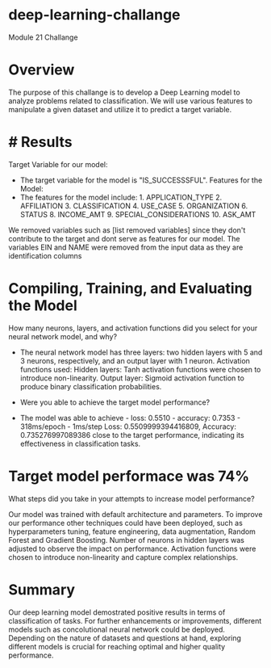 # deep-learning-challange

Module 21 Challange

# Overview 

The purpose of this challange is to develop a Deep Learning model to analyze problems related to classification. 
We will use various features to manipulate a given dataset and utilize it to predict a target variable.

# # Results

Target Variable for our model:

- The target variable for the model is "IS_SUCCESSSFUL". Features for the Model:
- The features for the model include: 1. APPLICATION_TYPE 2. AFFILIATION 3. CLASSIFICATION 4. USE_CASE 5. ORGANIZATION 6. STATUS 8. INCOME_AMT 9. SPECIAL_CONSIDERATIONS 10. ASK_AMT

We removed variables such as [list removed variables] since they don't contribute to the target and dont serve as features for our model.
The variables EIN and NAME were removed from the input data as they are identification columns

# Compiling, Training, and Evaluating the Model

How many neurons, layers, and activation functions did you select for your neural network model, and why?

- The neural network model has three layers: two hidden layers with 5 and 3 neurons, respectively, and an output layer with 1 neuron.
Activation functions used:
Hidden layers: Tanh activation functions were chosen to introduce non-linearity.
Output layer: Sigmoid activation function to produce binary classification probabilities.

- Were you able to achieve the target model performance?
- The model was able to achieve - loss: 0.5510 - accuracy: 0.7353 - 318ms/epoch - 1ms/step Loss: 0.5509999394416809, Accuracy: 0.735276997089386 close to the target performance, indicating its effectiveness in classification tasks.

# Target model performace was 74%

What steps did you take in your attempts to increase model performance?

Our model was trained with default architecture and parameters. To improve our performance other techniques could have been deployed, such as hyperparameters tuning, feature engineering, data augmentation, Random Forest and Gradient Boosting.
Number of neurons in hidden layers was adjusted to observe the impact on performance.
Activation functions were chosen to introduce non-linearity and capture complex relationships.

# Summary

Our deep learning model demostrated positive results in terms of classification of tasks. For further enhancements or improvements, different models such as concolutional neural network could be deployed. Depending on the nature of datasets and questions at hand, exploring different models is crucial for reaching optimal and higher quality performance.